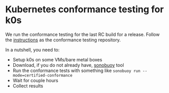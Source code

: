 # Kubernetes conformance testing for k0s

We run the conformance testing for the last RC build for a release. Follow the [instructions](https://github.com/cncf/k8s-conformance/blob/master/instructions.md) as the conformance testing repository.

In a nutshell, you need to:

- Setup k0s on some VMs/bare metal boxes
- Download, if you do not already have, [sonobuoy](https://github.com/vmware-tanzu/sonobuoy) tool
- Run the conformance tests with something like `sonobuoy run --mode=certified-conformance`
- Wait for couple hours
- Collect results
